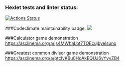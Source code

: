 ### Hexlet tests and linter status:
[![Actions Status](https://github.com/zwg3/python-project-49/workflows/hexlet-check/badge.svg)](https://github.com/zwg3/python-project-49/actions)

###Codeclimate maintainability badge:
<a href="https://codeclimate.com/github/zwg3/python-project-49/maintainability"><img src="https://api.codeclimate.com/v1/badges/4c54ad22338cf823bbf3/maintainability" /></a>

###Calculator game demonstration
https://asciinema.org/a/js4MWhaLbt7TOEcujbyelsuno

###Greatest common divisor game demonstration
https://asciinema.org/a/ptcIvK6u0HoAkEQUJ6vYvvZB4
